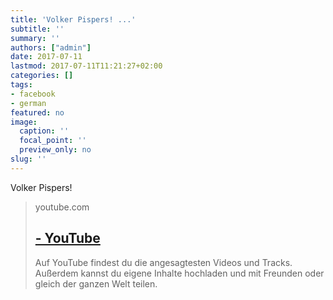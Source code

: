 ```yaml
---
title: 'Volker Pispers! ...'
subtitle: ''
summary: ''
authors: ["admin"]
date: 2017-07-11
lastmod: 2017-07-11T11:21:27+02:00
categories: []
tags:
- facebook
- german
featured: no
image:
  caption: ''
  focal_point: ''
  preview_only: no
slug: ''
---
```

Volker Pispers!
> youtube.com
> ## [ - YouTube](https://www.youtube.com/watch?v=uPvGtlYxv5U)
>
>Auf YouTube findest du die angesagtesten Videos und Tracks. Außerdem kannst du eigene Inhalte hochladen und mit Freunden oder gleich der ganzen Welt teilen.


